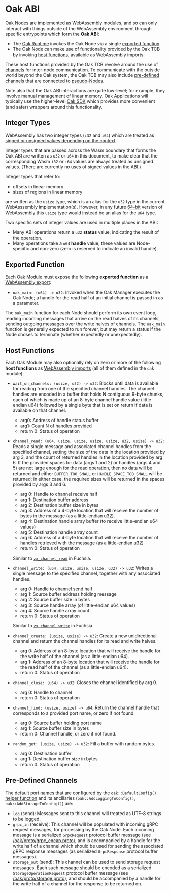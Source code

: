 # Oak ABI

Oak [Nodes](concepts.md#oak-node) are implemented as WebAssembly modules, and so
can only interact with things outside of the WebAssembly environment through
specific entrypoints which form the **Oak ABI**:

- The [Oak Runtime](concepts.md#oak-runtime) invokes the Oak Node via a single
  [exported function](#exported-function).
- The Oak Node can make use of functionality provided by the Oak TCB by invoking
  [host functions](#host-functions), available as WebAssembly imports.

These host functions provided by the Oak TCB revolve around the use of
[channels](concepts.md#channels) for inter-node communication. To communicate
with the outside world beyond the Oak system, the Oak TCB may also include
[pre-defined channels](#pre-defined-channels) that are connected to
[pseudo-Nodes](concepts.md#pseudo-nodes).

Note also that the Oak ABI interactions are quite low-level; for example, they
involve manual management of linear memory. Oak Applications will typically use
the higher-level [Oak SDK](sdk.md) which provides more convenient (and safer)
wrappers around this functionality.

## Integer Types

WebAssembly has two integer types (`i32` and `i64`) which are treated as
[signed or unsigned values depending on the context](https://webassembly.github.io/spec/core/syntax/types.html#value-types).

Integer types that are passed across the Wasm boundary that forms the Oak ABI
are written as `u32` or `u64` in this document, to make clear that the
corresponding Wasm `i32` or `i64` values are always treated as unsigned values.
(There are currently no uses of signed values in the ABI.)

Integer types that refer to:

- offsets in linear memory
- sizes of regions in linear memory

are written as the `usize` type, which is an alias for the `u32` type in the
current WebAsssembly implementation(s). However, in any future
[64-bit](https://github.com/WebAssembly/design/blob/master/FutureFeatures.md#linear-memory-bigger-than-4-gib)
version of WebAssembly this `usize` type would instead be an alias for the `u64`
type.

Two specific sets of integer values are used in multiple places in the ABI:

- Many ABI operations return a `u32` **status** value, indicating the result of
  the operation.
- Many operations take a `u64` **handle** value; these values are Node-specific
  and non-zero (zero is reserved to indicate an invalid handle).

## Exported Function

Each Oak Module must expose the following **exported function** as a
[WebAssembly export](https://webassembly.github.io/spec/core/syntax/modules.html#exports):

- `oak_main: (u64) -> u32`: Invoked when the Oak Manager executes the Oak Node;
  a handle for the read half of an initial channel is passed in as a parameter.

The `oak_main` function for each Node should perform its own event loop, reading
incoming messages that arrive on the read halves of its channels, sending
outgoing messages over the write halves of channels. The `oak_main` function is
generally expected to run forever, but may return a status if the Node choses to
terminate (whether expectedly or unexpectedly).

## Host Functions

Each Oak Module may also optionally rely on zero or more of the following **host
functions** as
[WebAssembly imports](https://webassembly.github.io/spec/core/syntax/modules.html#imports)
(all of them defined in the `oak` module):

- `wait_on_channels: (usize, u32) -> u32`: Blocks until data is available for
  reading from one of the specified channel handles. The channel handles are
  encoded in a buffer that holds N contiguous 9-byte chunks, each of which is
  made up of an 8-byte channel handle value (little-endian u64) followed by a
  single byte that is set on return if data is available on that channel.

  - arg0: Address of handle status buffer
  - arg1: Count N of handles provided
  - return 0: Status of operation

- `channel_read: (u64, usize, usize, usize, usize, u32, usize) -> u32`: Reads a
  single message and associated channel handles from the specified channel,
  setting the size of the data in the location provided by arg 3, and the count
  of returned handles in the location provided by arg 6. If the provided spaces
  for data (args 1 and 2) or handles (args 4 and 5) are not large enough for the
  read operation, then no data will be returned and either `BUFFER_TOO_SMALL` or
  `HANDLE_SPACE_TOO_SMALL` will be returned; in either case, the required sizes
  will be returned in the spaces provided by args 3 and 6.

  - arg 0: Handle to channel receive half
  - arg 1: Destination buffer address
  - arg 2: Destination buffer size in bytes
  - arg 3: Address of a 4-byte location that will receive the number of bytes in
    the message (as a little-endian u32).
  - arg 4: Destination handle array buffer (to receive little-endian u64 values)
  - arg 5: Destination handle array count
  - arg 6: Address of a 4-byte location that will receive the number of handles
    retrieved with the message (as a little-endian u32)
  - return 0: Status of operation

  Similar to
  [`zx_channel_read`](https://fuchsia.dev/fuchsia-src/zircon/syscalls/channel_read)
  in Fuchsia.

- `channel_write: (u64, usize, usize, usize, u32) -> u32`: Writes a single
  message to the specified channel, together with any associated handles.

  - arg 0: Handle to channel send half
  - arg 1: Source buffer address holding message
  - arg 2: Source buffer size in bytes
  - arg 3: Source handle array (of little-endian u64 values)
  - arg 4: Source handle array count
  - return 0: Status of operation

  Similar to
  [`zx_channel_write`](https://fuchsia.dev/fuchsia-src/zircon/syscalls/channel_write)
  in Fuchsia.

- `channel_create: (usize, usize) -> u32`: Create a new unidirectional channel
  and return the channel handles for its read and write halves.

  - arg 0: Address of an 8-byte location that will receive the handle for the
    write half of the channel (as a little-endian u64).
  - arg 1: Address of an 8-byte location that will receive the handle for the
    read half of the channel (as a little-endian u64).
  - return 0: Status of operation

- `channel_close: (u64) -> u32`: Closes the channel identified by arg 0.

  - arg 0: Handle to channel
  - return 0: Status of operation

- `channel_find: (usize, usize) -> u64`: Return the channel handle that
  corresponds to a provided port name, or zero if not found.

  - arg 0: Source buffer holding port name
  - arg 1: Source buffer size in bytes
  - return 0: Channel handle, or zero if not found.

- `random_get: (usize, usize) -> u32`: Fill a buffer with random bytes.

  - arg 0: Destination buffer
  - arg 1: Destination buffer size in bytes
  - return 0: Status of operation

## Pre-Defined Channels

The default [port names](concepts.md#pre-defined-channels-and-port-names) that
are configured by the `oak::DefaultConfig()`
[helper function](oak/common/app_config.h) and its ancillaries
(`oak::AddLoggingToConfig()`, `oak::AddStorageToConfig()`) are:

- `log` (send): Messages sent to this channel will treated as UTF-8 strings to
  be logged.
- `grpc_in` (receive): This channel will be populated with incoming gRPC request
  messages, for processing by the Oak Node. Each incoming message is a
  serialized `GrpcRequest` protocol buffer message (see
  [/oak/proto/grpc_encap.proto](oak/proto/grpc_encap.proto)), and is accompanied
  by a handle for the write half of a channel which should be used for sending
  the associated gRPC response messages (as serialized `GrpcResponse` protocol
  buffer messages).
- `storage_out` (send): This channel can be used to send storage request
  messages. Each such message should be encoded as a serialized
  `StorageOperationRequest` protocol buffer message (see
  [/oak/proto/storage.proto](oak/proto/storage.proto)), and should be
  accompanied by a handle for the write half of a channel for the response to be
  returned on.
